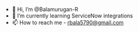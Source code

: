 - 👋 Hi, I’m @Balamurugan-R
- 🌱 I’m currently learning ServiceNow integrations 
- 📫 How to reach me - rbala5790@gmail.com

<!---
Balamurugan-RR/Balamurugan-RR is a ✨ special ✨ repository because its `README.md` (this file) appears on your GitHub profile.
You can click the Preview link to take a look at your changes.
--->
